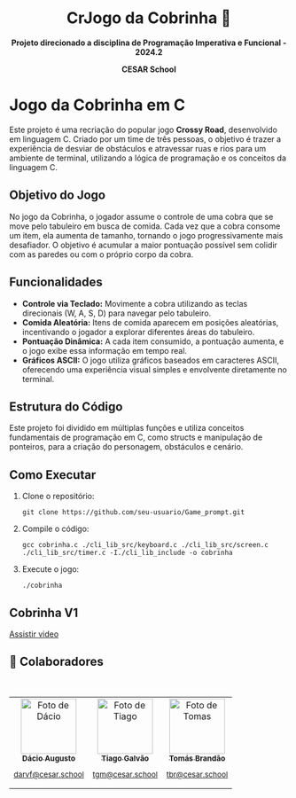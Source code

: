 <h1 align="center" style="font-weight: bold;">CrJogo da Cobrinha 🐍</h1>

<b align="center">
  
Projeto direcionado a disciplina de Programação Imperativa e Funcional - 2024.2
  
</b>

<b align="center">
  
CESAR School
  
</b>

<h1>Jogo da Cobrinha em C</h1>

<p>Este projeto é uma recriação do popular jogo <strong>Crossy Road</strong>, desenvolvido em linguagem C. Criado por um time de três pessoas, o objetivo é trazer a experiência de desviar de obstáculos e atravessar ruas e rios para um ambiente de terminal, utilizando a lógica de programação e os conceitos da linguagem C.</p>

<h2>Objetivo do Jogo</h2>
<p>No jogo da Cobrinha, o jogador assume o controle de uma cobra que se move pelo tabuleiro em busca de comida. Cada vez que a cobra consome um item, ela aumenta de tamanho, tornando o jogo progressivamente mais desafiador. O objetivo é acumular a maior pontuação possível sem colidir com as paredes ou com o próprio corpo da cobra.</p>

<h2>Funcionalidades</h2>  <ul> <li><strong>Controle via Teclado:</strong> Movimente a cobra utilizando as teclas direcionais (W, A, S, D) para navegar pelo tabuleiro.</li> <li><strong>Comida Aleatória:</strong> Itens de comida aparecem em posições aleatórias, incentivando o jogador a explorar diferentes áreas do tabuleiro.</li> <li><strong>Pontuação Dinâmica:</strong> A cada item consumido, a pontuação aumenta, e o jogo exibe essa informação em tempo real.</li> <li><strong>Gráficos ASCII:</strong> O jogo utiliza gráficos baseados em caracteres ASCII, oferecendo uma experiência visual simples e envolvente diretamente no terminal.</li> </ul>

<h2>Estrutura do Código</h2>
<p>Este projeto foi dividido em múltiplas funções e utiliza conceitos fundamentais de programação em C, como structs e manipulação de ponteiros, para a criação do personagem, obstáculos e cenário.</p>

<h2>Como Executar</h2>
<ol>
  <li>Clone o repositório:
    <pre><code>git clone https://github.com/seu-usuario/Game_prompt.git</code></pre>
  </li>
  <li>Compile o código:
    <pre><code>gcc cobrinha.c ./cli_lib_src/keyboard.c ./cli_lib_src/screen.c ./cli_lib_src/timer.c -I./cli_lib_include -o cobrinha
</code></pre>
  </li>
  <li>Execute o jogo:
    <pre><code>./cobrinha
</code></pre>
  </li>
</ol>  

<h2>Cobrinha V1</h2>

[Assistir video](https://drive.google.com/file/d/12W96XOUevCn3HvCB5YZptRUdX33HiYW2/view?usp=sharing)


<h2 id="colab">🤝 Colaboradores</h2>
<br>

<table align="center">
  <tr>
    <td align="center">
      <a href="#">
        <img src="https://github.com/user-attachments/assets/f0d4048a-922a-4ce2-9343-24d604825f45" width="100px;" alt="Foto de Dácio"/><br>
        <sub>
          <b>Dácio Augusto</b>
         <br>
          <p>darvf@cesar.school</p>
        </sub>
      </a>
    </td>
    <td align="center">
      <a href="#">
        <img src="https://github.com/user-attachments/assets/23751a4b-fb08-4098-883c-37fdef49af20" width="100px;" alt="Foto de Tiago"/><br>
        <sub>
          <b>Tiago Galvão</b>
         <br>
          <p>tgm@cesar.school</p>
        </sub>
      </a>
    </td>
    <td align="center">
      <a href="#">
        <img src="https://github.com/user-attachments/assets/00023a53-7479-4150-ae30-8a6ae17737ed" width="100px;" alt="Foto de Tomas"/><br>
        <sub>
          <b>Tomás Brandão</b>
         <br>
          <p>tbr@cesar.school</p>
        </sub>
      </a>
    </td>
  </tr>
</table>

